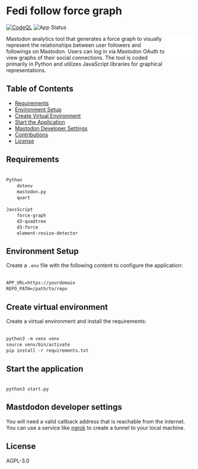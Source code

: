 # Fedi follow force graph

[![CodeQL](https://github.com/Scobiform/fedi-follow-force-graph/actions/workflows/github-code-scanning/codeql/badge.svg)](https://github.com/Scobiform/fedi-follow-force-graph/actions/workflows/github-code-scanning/codeql)
![App Status](https://img.shields.io/endpoint?url=https://fffg.scobiform.com/health)


<img src="https://github.com/Scobiform/fedi-follow-force-graph/blob/master/static/fffg_logo.svg" alt="fedi follow force graph logo" align="right" style="width: 14%"/>

Mastodon analytics tool that generates a force graph to visually represent the relationships between user followers and followings on Mastodon. Users can log in via Mastodon OAuth to view graphs of their social connections. The tool is coded primarily in Python and utilizes JavaScript libraries for graphical representations.

## Table of Contents

- [Requirements](#requirements)
- [Environment Setup](#environment-setup)
- [Create Virtual Environment](#create-virtual-environment)
- [Start the Application](#start-the-application)
- [Mastodon Developer Settings](#mastodon-developer-settings)
- [Contributions](#contributions)
- [License](#license)

## Requirements

```plaintext

Python
    dotenv
    mastodon.py
    quart

JavsScript
    force-graph
    d3-quadtree
    d3-force
    element-resize-detector

```

## Environment Setup

Create a `.env` file with the following content to configure the application:

```plaintext

APP_URL=https://yourdomain
REPO_PATH=/path/to/repo

```

## Create virtual environment

Create a virtual environment and install the requirements:

```plaintext

python3 -m venv venv
source venv/bin/activate
pip install -r requirements.txt

```

## Start the application

```plaintext

python3 start.py

```

## Mastdodon developer settings

You will need a valid callback address that is reachable from the internet. You can use a service like [ngrok](https://ngrok.com/) to create a tunnel to your local machine.

## License

AGPL-3.0

